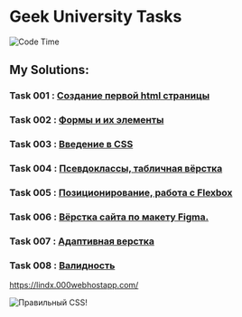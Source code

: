 # Geek University Tasks

![Code Time](https://img.shields.io/endpoint?style=flat&url=https://codetime-api.datreks.com/badge/870?logoColor=white%26project=io-lindx-js%26recentMS=0%26showProject=false)

## **My Solutions:**

### Task 001 : [Создание первой html страницы](./attach/les_001.md)
### Task 002 : [Формы и их элементы](./attach/les_002.md)

### Task 003 : [Введение в CSS](./attach/les_003.md)
### Task 004 : [Псевдоклассы, табличная вёрстка](./attach/les_004.md)

### Task 005 : [Позиционирование, работа с Flexbox](./attach/les_005.md)

### Task 006 : [Вёрстка сайта по макету Figma.](./attach/les_006.md)

### Task 007 : [Адаптивная верстка](./attach/les_007.md)

### Task 008 : [Валидность](./attach/les_008.md)

https://lindx.000webhostapp.com/


![Правильный CSS!](http://jigsaw.w3.org/css-validator/check/referer)